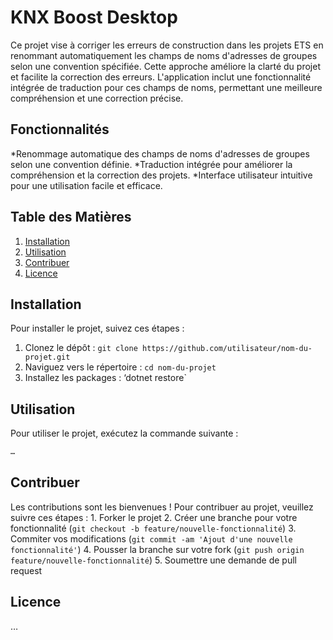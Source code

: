 # KNX Boost Desktop
Ce projet vise à corriger les erreurs de construction dans les projets ETS en renommant automatiquement les champs de noms d'adresses de groupes selon une convention spécifiée. Cette approche améliore la clarté du projet et facilite la correction des erreurs. L'application inclut une fonctionnalité intégrée de traduction pour ces champs de noms, permettant une meilleure compréhension et une correction précise.
## Fonctionnalités
*Renommage automatique des champs de noms d'adresses de groupes selon une convention définie.
*Traduction intégrée pour améliorer la compréhension et la correction des projets.
*Interface utilisateur intuitive pour une utilisation facile et efficace.


## Table des Matières 
1. [Installation](#installation) 
2. [Utilisation](#utilisation) 
3. [Contribuer](#contribuer) 
4. [Licence](#licence)

## Installation
Pour installer le projet, suivez ces étapes : 
1. Clonez le dépôt : `git clone https://github.com/utilisateur/nom-du-projet.git` 
2. Naviguez vers le répertoire : `cd nom-du-projet` 
3. Installez les packages : ‘dotnet restore`

## Utilisation 
Pour utiliser le projet, exécutez la commande suivante :
```bash
…
```

## Contribuer 
Les contributions sont les bienvenues ! Pour contribuer au projet, veuillez suivre ces étapes : 1. Forker le projet 
2. Créer une branche pour votre fonctionnalité (`git checkout -b feature/nouvelle-fonctionnalité`) 
3. Commiter vos modifications (`git commit -am 'Ajout d'une nouvelle fonctionnalité'`) 
4. Pousser la branche sur votre fork (`git push origin feature/nouvelle-fonctionnalité`) 
5. Soumettre une demande de pull request

## Licence 
…

